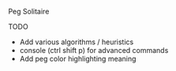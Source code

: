 Peg Solitaire

TODO

- Add various algorithms / heuristics
- console (ctrl shift p) for advanced commands
- Add peg color highlighting meaning

